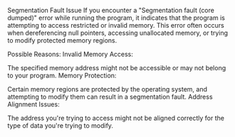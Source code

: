 Segmentation Fault Issue
If you encounter a "Segmentation fault (core dumped)" error while running the program, it indicates that the program is attempting to access restricted or invalid memory. This error often occurs when dereferencing null pointers, accessing unallocated memory, or trying to modify protected memory regions.

Possible Reasons:
Invalid Memory Access:

The specified memory address might not be accessible or may not belong to your program.
Memory Protection:

Certain memory regions are protected by the operating system, and attempting to modify them can result in a segmentation fault.
Address Alignment Issues:

The address you're trying to access might not be aligned correctly for the type of data you're trying to modify.
